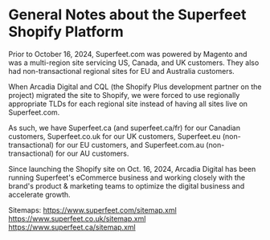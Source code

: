 # General Notes about the Superfeet Shopify Platform

Prior to October 16, 2024, Superfeet.com was powered by Magento and was a multi-region site servicing US, Canada, and UK customers. They also had non-transactional regional sites for EU and Australia customers. 

When Arcadia Digital and CQL (the Shopify Plus development partner on the project) migrated the site to Shopify, we were forced to use regionally appropriate TLDs for each regional site instead of having all sites live on Superfeet.com. 

As such, we have Superfeet.ca (and superfeet.ca/fr) for our Canadian customers, Superfeet.co.uk for our UK customers, Superfeet.eu (non-transactional) for our EU customers, and Superfeet.com.au (non-transactional) for our AU customers. 

Since launching the Shopify site on Oct. 16, 2024, Arcadia Digital has been running Superfeet's eCommerce business and working closely with the brand's product & marketing teams to optimize the digital business and accelerate growth.

Sitemaps:
https://www.superfeet.com/sitemap.xml
https://www.superfeet.co.uk/sitemap.xml
https://www.superfeet.ca/sitemap.xml